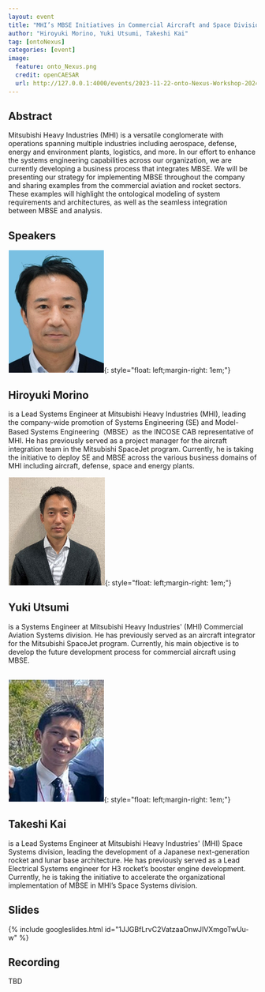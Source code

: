 ```yaml
---
layout: event
title: "MHI’s MBSE Initiatives in Commercial Aircraft and Space Divisions"
author: "Hiroyuki Morino, Yuki Utsumi, Takeshi Kai"
tag: [ontoNexus]
categories: [event]
image:
  feature: onto_Nexus.png
  credit: openCAESAR
  url: http://127.0.0.1:4000/events/2023-11-22-onto-Nexus-Workshop-2024
---
```


## Abstract

Mitsubishi Heavy Industries (MHI) is a versatile conglomerate with operations spanning multiple industries including aerospace, defense, energy and environment plants, logistics, and more. In our effort to enhance the systems engineering capabilities across our organization, we are currently developing a business process that integrates MBSE. We will be presenting our strategy for implementing MBSE throughout the company and sharing examples from the commercial aviation and rocket sectors. These examples will highlight the ontological modeling of system requirements and architectures, as well as the seamless integration between MBSE and analysis.

## Speakers

![Hiroyuki Morino](img/Morino.png){: style="float: left;margin-right: 1em;"}

<h2>Hiroyuki Morino</h2> is a Lead Systems Engineer at Mitsubishi Heavy Industries (MHI), leading the company-wide promotion of Systems Engineering (SE) and Model-Based Systems Engineering（MBSE）as the INCOSE CAB representative of MHI. He has previously served as a project manager for the aircraft integration team in the Mitsubishi SpaceJet program. Currently, he is taking the initiative to deploy SE and MBSE across the various business domains of MHI including aircraft, defense, space and energy plants.

![Yuki Utsumi](img/Utsumi.png){: style="float: left;margin-right: 1em;"}

<h2>Yuki Utsumi</h2> is a Systems Engineer at Mitsubishi Heavy Industries' (MHI) Commercial Aviation Systems division. He has previously served as an aircraft integrator for the Mitsubishi SpaceJet program. Currently, his main objective is to develop the future development process for commercial aircraft using MBSE.


<br>
<br>

![Takeshi Kai](img/Kai.png){: style="float: left;margin-right: 1em;"}

<h2>Takeshi Kai</h2> is a Lead Systems Engineer at Mitsubishi Heavy Industries' (MHI) Space Systems division, leading the development of a Japanese next-generation rocket and lunar base architecture. He has previously served as a Lead Electrical Systems engineer for H3 rocket’s booster engine development. Currently, he is taking the initiative to accelerate the organizational implementation of MBSE in MHI’s Space Systems division.

## Slides

{% include googleslides.html id="1JJGBfLrvC2VatzaaOnwJIVXmgoTwUu-w" %}

## Recording

TBD